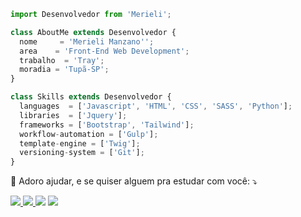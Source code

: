 ```javascript
import Desenvolvedor from 'Merieli';

class AboutMe extends Desenvolvedor {
  nome     = 'Merieli Manzano'';
  area    = 'Front-End Web Development';
  trabalho  = 'Tray';
  moradia = 'Tupã-SP';
}

class Skills extends Desenvolvedor {
  languages  = ['Javascript', 'HTML', 'CSS', 'SASS', 'Python'];
  libraries  = ['Jquery'];
  frameworks = ['Bootstrap', 'Tailwind'];
  workflow-automation = ['Gulp'];
  template-engine = ['Twig'];
  versioning-system = ['Git'];
}
```
<p align="left">
  💌 Adoro ajudar, e se quiser alguem pra estudar com você: ⤵️
</p>
<p align="left">
  <a href="https://t.me/merielimanzano" alt="WhatsApp">
    <img src="https://img.shields.io/badge/-WhatsApp-25d366?style=flat-square&labelColor=25d366&logo=whatsapp&logoColor=white&link=API-DO-SEU-WHATSAPP"/>
  </a>
  
  <a href="mailto:merieli.dev@gmail.com" alt="Gmail">
     <img src="https://img.shields.io/badge/-Gmail-FF0000?style=flat-square&labelColor=FF0000&logo=gmail&logoColor=white&link=LINK-DO-SEU-EMAIL" />
  </a>
  
  <a href="https://instagram.com/merieli.manzano" alt="Instagram">
  <img src="https://img.shields.io/badge/-Instagram-DF0174?style=flat-square&labelColor=DF0174&logo=instagram&logoColor=white&link=LINK-DO-SEU-INSTAGRAM"/></a>
  
  <a href="https://www.linkedin.com/in/merielialbergardi" alt="Linkedin">
  <img src="https://img.shields.io/badge/-Linkedin-0e76a8?style=flat-square&logo=Linkedin&logoColor=white&link=LINK-DO-SEU-LINKEDIN" /></a>
</p>  
